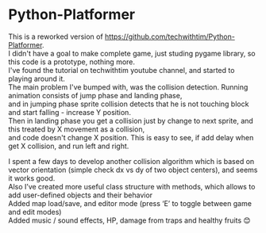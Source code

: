 # Python-Platformer

This is a reworked version of https://github.com/techwithtim/Python-Platformer.  
I didn't have a goal to make complete game, just studing pygame library, so this code is a prototype, nothing more.  
I've found the tutorial on techwithtim youtube channel, and started to playing around it.  
The main problem I've bumped with, was the collision detection. Running animation consists of jump phase and landing phase,  
and in jumping phase sprite collision detects that he is not touching block and start falling - increase Y position.  
Then in landing phase you get a collision just by change to next sprite, and this treated by X movement as a collision,  
and code doesn't change X position. This is easy to see, if add delay when get X collision, and run left and right. 
  
I spent a few days to develop another collision algorithm which is based on vector orientation (simple check dx vs dy of two object centers), and seems it works good.  
Also I’ve created more useful class structure with methods, which allows to add user-defined objects and their behavior  
Added map load/save, and editor mode (press ‘E’ to toggle between game and edit modes)  
Added music / sound effects, HP, damage from traps and healthy fruits 😊
